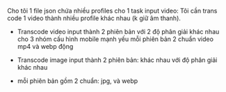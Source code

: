 Cho tôi 1 file json chứa nhiều profiles cho 1 task input video:
Tôi cần trans code 1 video thành nhiều profile khác nhau (k giữ âm thanh).
- Transcode video input thành 2 phiên bản với 2 độ phân giải khác nhau cho 3 nhóm cấu hình mobile mạnh yếu
mỗi phiên bản 2 chuẩn video mp4 và webp động

- Transcode image input thành 2 phiên bản: khác nhau với độ phân giải khác nhau
- mỗi phiên bản gồm 2 chuẩn: jpg, và webp
